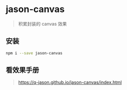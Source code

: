 # jason-canvas
> 积累封装的 canvas 效果

## 安装
```bash
npm i --save jason-canvas
```

## 看效果手册
> https://q-jason.github.io/jason-canvas/index.html